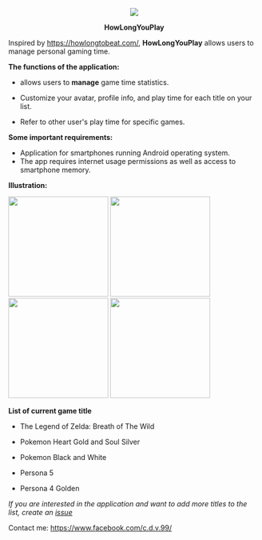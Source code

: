 <p align = "center">
  <img src = "https://i.imgur.com/BZha6Hg.png" />
</p>

<p align = "center"> <b> HowLongYouPlay </b> </p>

Inspired by https://howlongtobeat.com/, **HowLongYouPlay** allows users to manage personal gaming time.

**The functions of the application:**

* allows users to **manage** game time statistics.

* Customize your avatar, profile info, and play time for each title on your list.

* Refer to other user's play time for specific games.

**Some important requirements:**
- Application for smartphones running Android operating system.
- The app requires internet usage permissions as well as access to smartphone memory.

**Illustration:**

<p float = "left">
  <img src = "https://imgur.com/bsEScHH.jpg" width = "200" />
  <img src = "https://imgur.com/5CUJW6m.jpg" width = "200" />
  <img src = "https://imgur.com/5fZrFiU.jpg" width = "200" />
  <img src = "https://imgur.com/ZcWdjX5.jpg" width = "200" />
</p>

**List of current game title**

* The Legend of Zelda: Breath of The Wild

* Pokemon Heart Gold and Soul Silver

* Pokemon Black and White

* Persona 5

* Persona 4 Golden

_If you are interested in the application and want to add more titles to the list, create an [issue](https://github.com/vietcuongk99/HowLongYouPlay/issues/new)_

Contact me: https://www.facebook.com/c.d.v.99/
